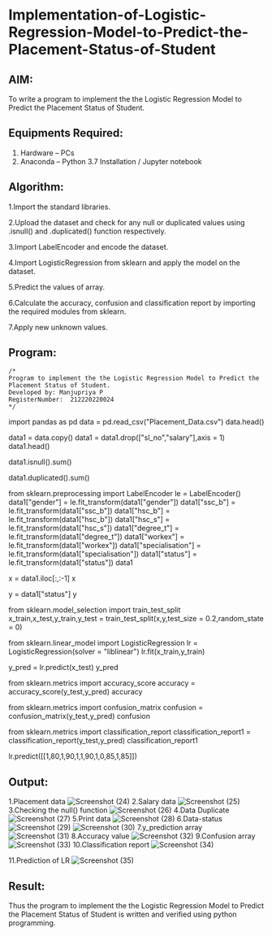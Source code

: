 # Implementation-of-Logistic-Regression-Model-to-Predict-the-Placement-Status-of-Student

## AIM:
To write a program to implement the the Logistic Regression Model to Predict the Placement Status of Student.

## Equipments Required:
1. Hardware – PCs
2. Anaconda – Python 3.7 Installation / Jupyter notebook

## Algorithm:
1.Import the standard libraries.

2.Upload the dataset and check for any null or duplicated values using .isnull() and .duplicated() function respectively.

3.Import LabelEncoder and encode the dataset.

4.Import LogisticRegression from sklearn and apply the model on the dataset.

5.Predict the values of array.

6.Calculate the accuracy, confusion and classification report by importing the required modules from sklearn.

7.Apply new unknown values.




## Program:
```
/*
Program to implement the the Logistic Regression Model to Predict the Placement Status of Student.
Developed by: Manjupriya P
RegisterNumber:  212220220024
*/
```
import pandas as pd data = pd.read_csv("Placement_Data.csv") data.head()

data1 = data.copy() data1 = data1.drop(["sl_no","salary"],axis = 1) data1.head()

data1.isnull().sum()

data1.duplicated().sum()

from sklearn.preprocessing import LabelEncoder le = LabelEncoder() data1["gender"] = le.fit_transform(data1["gender"]) data1["ssc_b"] = le.fit_transform(data1["ssc_b"]) data1["hsc_b"] = le.fit_transform(data1["hsc_b"]) data1["hsc_s"] = le.fit_transform(data1["hsc_s"]) data1["degree_t"] = le.fit_transform(data1["degree_t"]) data1["workex"] = le.fit_transform(data1["workex"]) data1["specialisation"] = le.fit_transform(data1["specialisation"]) data1["status"] = le.fit_transform(data1["status"]) data1

x = data1.iloc[:,:-1] x

y = data1["status"] y

from sklearn.model_selection import train_test_split x_train,x_test,y_train,y_test = train_test_split(x,y,test_size = 0.2,random_state = 0)

from sklearn.linear_model import LogisticRegression lr = LogisticRegression(solver = "liblinear") lr.fit(x_train,y_train)

y_pred = lr.predict(x_test) y_pred

from sklearn.metrics import accuracy_score accuracy = accuracy_score(y_test,y_pred) accuracy

from sklearn.metrics import confusion_matrix confusion = confusion_matrix(y_test,y_pred) confusion

from sklearn.metrics import classification_report classification_report1 = classification_report(y_test,y_pred) classification_report1

lr.predict([[1,80,1,90,1,1,90,1,0,85,1,85]])

## Output:
1.Placement data
![Screenshot (24)](https://github.com/Manjupriya1207/Implementation-of-Logistic-Regression-Model-to-Predict-the-Placement-Status-of-Student/assets/113583090/62e0f6f1-1e2c-4231-b418-42d00b017ce2)
2.Salary data
![Screenshot (25)](https://github.com/Manjupriya1207/Implementation-of-Logistic-Regression-Model-to-Predict-the-Placement-Status-of-Student/assets/113583090/0c234291-7cdd-4c81-98e7-e08d9f7ee31d)
3.Checking the null() function
![Screenshot (26)](https://github.com/Manjupriya1207/Implementation-of-Logistic-Regression-Model-to-Predict-the-Placement-Status-of-Student/assets/113583090/b19d6063-345c-4e66-869f-c815473e14c2)
4.Data Duplicate
![Screenshot (27)](https://github.com/Manjupriya1207/Implementation-of-Logistic-Regression-Model-to-Predict-the-Placement-Status-of-Student/assets/113583090/828c2061-e6d9-4593-ac62-c96c6e2ed2fc)
5.Print data
![Screenshot (28)](https://github.com/Manjupriya1207/Implementation-of-Logistic-Regression-Model-to-Predict-the-Placement-Status-of-Student/assets/113583090/44f2fea2-ad0a-4da8-b9b5-49452eb79dcc)
6.Data-status
![Screenshot (29)](https://github.com/Manjupriya1207/Implementation-of-Logistic-Regression-Model-to-Predict-the-Placement-Status-of-Student/assets/113583090/cd5b41c2-1bc3-4029-8986-b218b084290d)
![Screenshot (30)](https://github.com/Manjupriya1207/Implementation-of-Logistic-Regression-Model-to-Predict-the-Placement-Status-of-Student/assets/113583090/db026c4a-0c98-4e26-8095-d438594ea104)
7.y_prediction array
![Screenshot (31)](https://github.com/Manjupriya1207/Implementation-of-Logistic-Regression-Model-to-Predict-the-Placement-Status-of-Student/assets/113583090/5b3f79f9-f5c0-479c-bced-5e5047491198)
8.Accuracy value
![Screenshot (32)](https://github.com/Manjupriya1207/Implementation-of-Logistic-Regression-Model-to-Predict-the-Placement-Status-of-Student/assets/113583090/6fb154e0-8531-40a6-a023-bfd84f46b784)
9.Confusion array
![Screenshot (33)](https://github.com/Manjupriya1207/Implementation-of-Logistic-Regression-Model-to-Predict-the-Placement-Status-of-Student/assets/113583090/805f1bed-afa1-48b7-8be8-6f651333b122)
10.Classification report
![Screenshot (34)](https://github.com/Manjupriya1207/Implementation-of-Logistic-Regression-Model-to-Predict-the-Placement-Status-of-Student/assets/113583090/d6cac8a6-ba07-49c7-a8db-a6a4dc49dacc)

11.Prediction of LR
![Screenshot (35)](https://github.com/Manjupriya1207/Implementation-of-Logistic-Regression-Model-to-Predict-the-Placement-Status-of-Student/assets/113583090/419e4f38-ae73-480b-845b-3a0b50779101)




## Result:
Thus the program to implement the the Logistic Regression Model to Predict the Placement Status of Student is written and verified using python programming.
